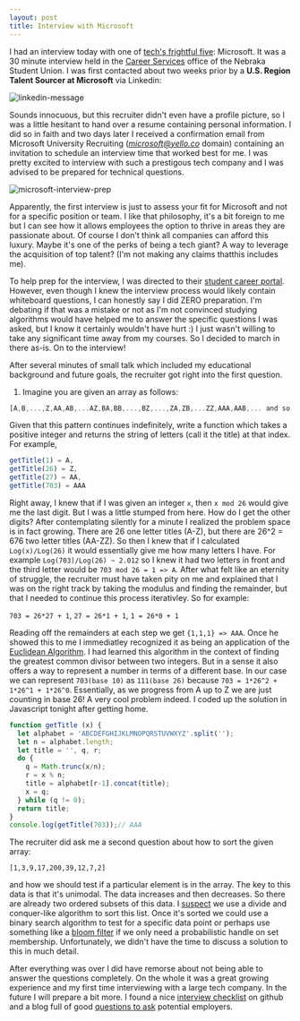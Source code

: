 ```yaml
---
layout: post
title: Interview with Microsoft
---
```


I had an interview today with one of [tech's frightful five](https://www.nytimes.com/2017/05/10/technology/techs-frightful-five-theyve-got-us.html): Microsoft. It was a 30 minute interview held in the [Career Services](https://careers.unl.edu/) office of the Nebraka Student Union. I was first contacted about two weeks prior by a **U.S. Region Talent Sourcer at Microsoft** via Linkedin:

![linkedin-message]({{site.url}}/assets/img/linkedin-microsoft-interview.png)
 
Sounds innocuous, but this recruiter didn't even have a profile picture, so I was a little hesitant to hand over a resume containing personal information. I did so in faith and two days later I received a confirmation email from Microsoft University Recruiting (*microsoft@yello.co* domain) containing an invitation to schedule an interview time that worked best for me. I was pretty excited to interview with such a prestigous tech company and I was advised to be prepared for technical questions.

![microsoft-interview-prep]({{site.url}}/assets/img/microsoft-interview-prep.png)

Apparently, the first interview is just to assess your fit for Microsoft and not for a specific position or team. I like that philosophy, it's a bit foreign to me but I can see how it allows employees the option to thrive in areas they are passionate about. Of course I don't think all companies can afford this luxury. Maybe it's one of the perks of being a tech giant? A way to leverage the acquisition of top talent? (I'm not making any claims thatthis includes me).

To help prep for the interview, I was directed to their [student career portal](https://careers.microsoft.com/students). However, even though I knew the interview process would likely contain whiteboard questions, I can honestly say I did ZERO preparation. I'm debating if that was a mistake or not as I'm not convinced studying algorithms would have helped me to answer the specific questions I was asked, but I know it certainly wouldn't have hurt :) I just wasn't willing to take any significant time away from my courses. So I decided to march in there as-is. On to the interview!

After several minutes of small talk which included my educational background and future goals, the recruiter got right into the first question.

1) Imagine you are given an array as follows:

```Javascript
[A,B,...,Z,AA,AB,...AZ,BA,BB,...,BZ,...,ZA,ZB,...ZZ,AAA,AAB,... and so on ...]
```

Given that this pattern continues indefinitely, write a function which takes a positive integer and returns the string of letters (call it the title) at that index. For example,

```Javascript
getTitle(1) = A,
getTitle(26) = Z,
getTitle(27) = AA,
getTitle(703) = AAA
```

Right away, I knew that if I was given an integer `x`, then `x mod 26` would give me the last digit. But I was a little stumped from here. How do I get the other digits? After contemplating silently for a minute I realized the problem space is in fact growing. There are 26 one letter titles (A-Z), but there are 26^2 = 676 two letter titles (AA-ZZ). So then I knew that if I calculated `Log(x)/Log(26)` it would essentially give me how many letters I have. For example `Log(703)/Log(26) ~ 2.012` so I knew it had two letters in front and the third letter would be `703 mod 26 = 1 => A`. After what felt like an eternity of struggle, the recruiter must have taken pity on me and explained that I was on the right track by taking the modulus and finding the remainder, but that I needed to continue this process iterativley. So for example:

`703 = 26*27 + 1`,
`27 = 26*1 + 1`,
`1 = 26*0 + 1`

Reading off the remainders at each step we get `{1,1,1} => AAA`. Once he showed this to me I immediatley recognized it as being an application of the [Euclidean Algorithm](https://en.wikipedia.org/wiki/Euclidean_algorithm#Procedure). I had learned this algorithm in the context of finding the greatest common divisor between two integers. But in a sense it also offers a way to represent a number in terms of a different base. In our case we can represent `703(base 10)` as `111(base 26)` because `703 = 1*26^2 + 1*26^1 + 1*26^0`. Essentially, as we progress from A up to Z we are just counting in base 26! A very cool problem indeed. I coded up the solution in Javascript tonight after getting home.

```javascript
function getTitle (x) {
  let alphabet = 'ABCDEFGHIJKLMNOPQRSTUVWXYZ'.split('');
  let n = alphabet.length;
  let title = '', q, r;
  do {
    q = Math.trunc(x/n);
    r = x % n;
    title = alphabet[r-1].concat(title);
    x = q;
  } while (q != 0);
  return title;
}
console.log(getTitle(703));// AAA
```

The recruiter did ask me a second question about how to sort the given array:

`[1,3,9,17,200,39,12,7,2]`

and how we should test if a particular element is in the array. The key to this data is that it's unimodal. The data increases and then decreases. So there are already two ordered subsets of this data. I [suspect](https://web.stanford.edu/class/archive/cs/cs161/cs161.1138/lectures/06/Small06.pdf) we use a divide and conquer-like algorithm to sort this list. Once it's sorted we could use a binary search algorithm to test for a specific data point or perhaps use something like a [bloom filter](https://sagi.io/2017/07/bloom-filters-for-the-perplexed/) if we only need a probabilistic handle on set membership. Unfortunately, we didn't have the time to discuss a solution to this in much detail.

After everything was over I did have remorse about not being able to answer the questions completely. On the whole it was a great growing experience and my first time interviewing with a large tech company. In the future I will prepare a bit more. I found a nice [interview checklist](https://github.com/yangshun/tech-interview-handbook/blob/master/preparing/cheatsheet.md) on github and a blog full of good [questions to ask](https://cternus.net/blog/2017/10/10/questions-i-m-asking-in-interviews-2017/) potential employers.